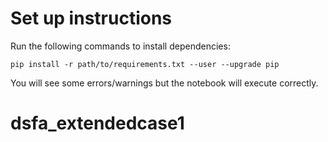 # Set up instructions

Run the following commands to install dependencies:

`pip install -r path/to/requirements.txt --user --upgrade pip`

You will see some errors/warnings but the notebook will execute correctly.
# dsfa_extendedcase1
